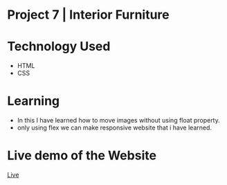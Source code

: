 # Project 7 | Interior Furniture 
# Technology Used
- HTML
- CSS
# Learning
- In this I have learned how to move images without using float property.
- only using flex we can make responsive website that i have learned.
# Live demo of the Website
[Live](https://interfurni.netlify.app/)
